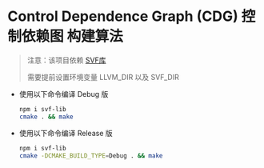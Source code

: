 # Control Dependence Graph (CDG) 控制依赖图 构建算法

> 注意：该项目依赖 [SVF库](https://github.com/SVF-tools/SVF)
> 
> 需要提前设置环境变量 LLVM_DIR 以及 SVF_DIR

- 使用以下命令编译 Debug 版

  ```bash
  npm i svf-lib
  cmake . && make
  ```

- 使用以下命令编译 Release 版

  ```bash
  npm i svf-lib
  cmake -DCMAKE_BUILD_TYPE=Debug . && make
  ```